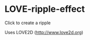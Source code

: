 LOVE-ripple-effect
==================

Click to create a ripple

Uses LOVE2D (http://www.love2d.org)
